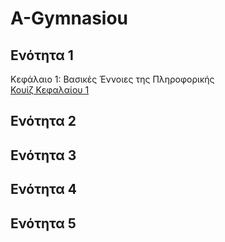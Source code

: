 # A-Gymnasiou

## Ενότητα 1
Κεφάλαιο 1: Βασικές Έννοιες της Πληροφορικής
<br>[Κουίζ Κεφαλαίου 1](/Lesson%201/%CE%95%CE%BD%CF%8C%CF%84%CE%B7%CF%84%CE%B1%201%20-%20%CE%9A%CE%B5%CF%86%CE%AC%CE%BB%CE%B1%CE%B9%CE%BF%201%20(Published)/index.html)
## Ενότητα 2
## Ενότητα 3
## Ενότητα 4
## Ενότητα 5